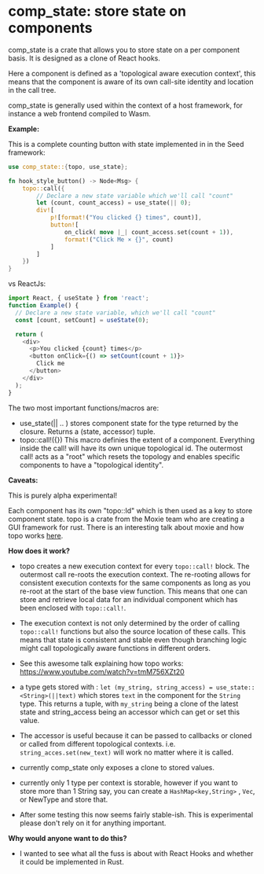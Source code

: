 # comp_state: store state on components

comp_state is a crate that allows you to store state on a per component basis.
It is designed as a clone of React hooks. 

Here a component is defined as a 'topological aware execution context', this 
means that the component is aware of its own call-site identity and location
in the call tree.

comp_state is generally used within the context of a host framework, for instance
a web frontend compiled to Wasm.

**Example:**

This is a complete counting button with state implemented in in the Seed framework:

```rust
use comp_state::{topo, use_state};

fn hook_style_button() -> Node<Msg> {
    topo::call({
        // Declare a new state variable which we'll call "count"
        let (count, count_access) = use_state(|| 0);
        div![
            p![format!("You clicked {} times", count)],
            button![
                on_click( move |_| count_access.set(count + 1)),
                format!("Click Me × {}", count)
            ]
        ]
    })
}
```

vs ReactJs:

```javascript
import React, { useState } from 'react';
function Example() {
  // Declare a new state variable, which we'll call "count"
  const [count, setCount] = useState(0);

  return (
    <div>
      <p>You clicked {count} times</p>
      <button onClick={() => setCount(count + 1)}>
        Click me
      </button>
    </div>
  );
}
```

The two most important functions/macros are:
 
* use_state(|| .. ) stores component state for the type returned by the closure. 
  Returns a (state, accessor) tuple. 
* topo::call!({}) This macro definies the extent of a component. Everything 
  inside the call! will have its own unique topological id. The outermost call!
  acts as a "root" which resets the topology and enables specific components to have
  a "topological identity".

**Caveats:**

This is purely alpha experimental!

Each component has its own "topo::Id" which is then used as a key to store component
state. topo is a crate from the Moxie team who are creating a GUI framework for rust.
There is an interesting talk about moxie and how topo works [here](https://www.youtube.com/watch?v=tmM756XZt20).

**How does it work?**

- topo creates a new execution context for every `topo::call!` block. The outermost call
re-roots the execution context. The re-rooting allows for consistent 
execution contexts for the same components as long as you re-root at the start of the 
base view function. This means that one can store and retrieve local data for an 
individual component which has been enclosed with  `topo::call!`.

- The execution context is not only determined by the order of calling `topo::call!` 
functions but also the source location of these calls. This means that state is 
consistent and stable even though branching logic might call topologically 
aware functions in different orders.

- See this awesome talk explaining how topo works: https://www.youtube.com/watch?v=tmM756XZt20

- a type gets stored with : `let (my_string, string_access) = use_state::<String>(||text)` 
which stores `text` in the component for the `String` type. This returns a tuple,
 with `my_string` being a clone of the latest state and string_access being an accessor 
 which can get or set this value. 

- The accessor is useful because it can be passed to callbacks or cloned or called from 
different topological contexts. i.e. `string_acces.set(new_text)` will work no matter 
where it is called.

- currently comp_state only exposes a clone to stored values. 

- currently only 1 type per context is storable, however if you want to store more than 1 
String say, you can create a `HashMap<key,String>` , `Vec`, or NewType and store that.

- After some testing this now seems fairly stable-ish. This is experimental please 
don't rely on it for anything important.

**Why would anyone want to do this?**

- I wanted to see what all the fuss is about with React Hooks and whether it could 
be implemented in Rust.

